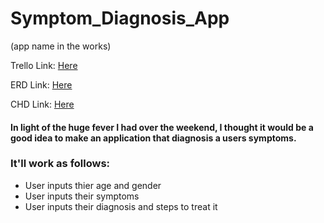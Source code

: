 # Symptom_Diagnosis_App
(app name in the works)

Trello Link:
[Here](https://trello.com/b/VkWUtHx8/eddies-symtom-diagnosis)

ERD Link:
[Here](https://lucid.app/lucidchart/dba51b93-5390-4648-adf6-bb9fee2141e1/edit?invitationId=inv_31fefd3d-45af-4f44-a3f0-b3795914a249&page=0_0#)

CHD Link:
[Here](https://lucid.app/lucidchart/3639f87d-feff-4d60-b9da-9d0a6369bee8/edit?beaconFlowId=C5538AF6DBB906BC&invitationId=inv_7ee7cade-4b59-454e-9dcc-3bf1445e98bd&page=0_0#)

#### In light of the huge fever I had over the weekend, I thought it would be a good idea to make an application that diagnosis a users symptoms. 

### It'll work as follows:
- User inputs thier age and gender
- User inputs their symptoms
- User inputs their diagnosis and steps to treat it

